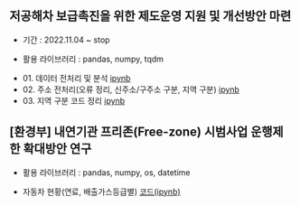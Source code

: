 ## 저공해차 보급촉진을 위한 제도운영 지원 및 개선방안 마련
- 기간 : 2022.11.04 ~ stop
+ 활용 라이브러리 : pandas, numpy, tqdm

- 01\. 데이터 전처리 및 분석 [ipynb](https://github.com/kbjung/wabotech/blob/main/low_gas_vehicle/analysis.ipynb)
- 02\. 주소 전처리(오류 정리, 신주소/구주소 구분, 지역 구분) [ipynb](https://github.com/kbjung/wabotech/blob/main/low_gas_vehicle/address.ipynb)
- 03\. 지역 구분 코드 정리 [ipynb](https://github.com/kbjung/wabotech/blob/main/low_gas_vehicle/address_code.ipynb)

## [환경부] 내연기관 프리존(Free-zone) 시범사업 운행제한 확대방안 연구
+ 활용 라이브러리 : pandas, numpy, os, datetime
- 자동차 현황(연료, 배출가스등급별) [코드(ipynb)](https://github.com/kbjung/wabotech/blob/main/low_gas_vehicle/%5B%ED%86%B5%EA%B3%84%5D%EC%97%B0%EB%A3%8C%EB%B3%84_%EB%93%B1%EA%B8%89%EB%B3%84_%EB%8C%80%EA%B8%B0%EA%B4%80%EB%A6%AC%EA%B6%8C%EC%97%AD%EB%B3%84.ipynb)
